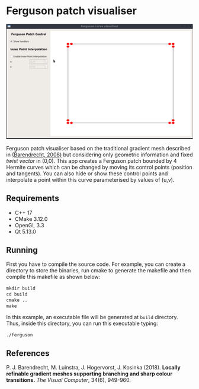 # Ferguson patch visualiser

<p align="center">
  <img src="example.gif" />
</p>

Ferguson patch visualiser based on the traditional gradient mesh described in [(Barendrecht, 2008)](#1)  but considering only 
geometric information and fixed <i>twist vector</i> in (0,0). This app creates a Ferguson patch bounded by 4 Hermite curves which can be changed by moving its control
points (position and tangents). You can also hide or show these control points and interpolate a point within this curve 
parameterised by values of (u,v).

## Requirements
- C++ 17
- CMake 3.12.0
- OpenGL 3.3
- Qt 5.13.0

## Running
First you have to compile the source code. For example, you can create a directory to store the binaries, 
run cmake to generate the makefile and then compile this makefile as shown below:

    mkdir build
    cd build
    cmake ..
    make
  
In this example, an executable file will be generated at `build` directory. Thus, inside this directory, you can run this 
executable typing:

    ./ferguson
    
    
## References
<a id="1"> P. J. Barendrecht, M. Luinstra, J. Hogervorst, J. Kosinka (2018). </a>
<b>Locally refinable gradient meshes supporting branching and sharp colour transitions.</b> 
<i>The Visual Computer</i>, 34(6), 949-960.
